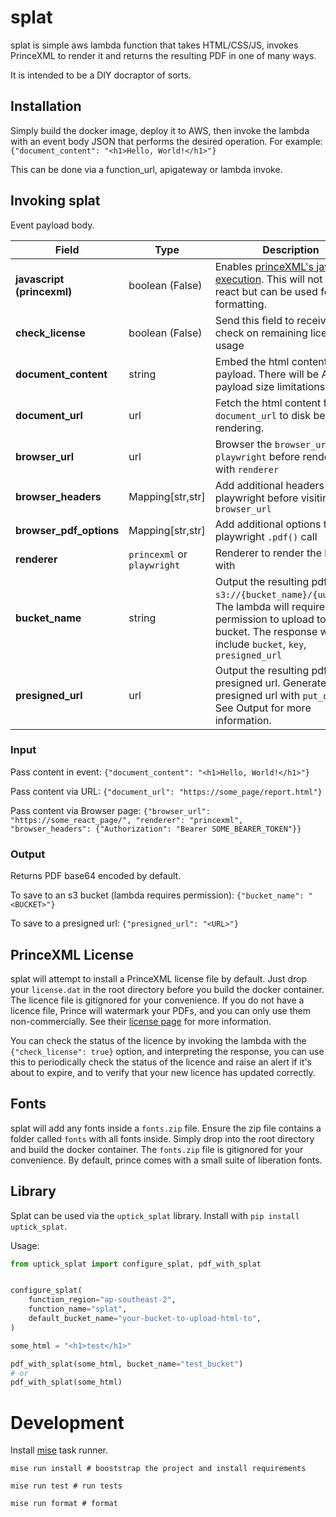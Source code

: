 # splat

splat is simple aws lambda function that takes HTML/CSS/JS, invokes PrinceXML to render it and returns the resulting PDF in one of many ways.

It is intended to be a DIY docraptor of sorts.

## Installation

Simply build the docker image, deploy it to AWS, then invoke the lambda with an event body JSON that performs the desired operation. For example: `{"document_content": "<h1>Hello, World!</h1>"}`

This can be done via a function_url, apigateway or lambda invoke.

## Invoking splat

Event payload body.

| Field                      | Type                        | Description                                                                                                                                                                         |
|----------------------------|-----------------------------|-------------------------------------------------------------------------------------------------------------------------------------------------------------------------------------|
| **javascript (princexml)** | boolean (False)             | Enables [princeXML's javascript execution](https://www.princexml.com/doc/javascript/). This will not render react but can be used for formatting.                                   |
| **check_license**          | boolean (False)             | Send this field to receive a check on remaining license usage                                                                                                                       |
| **document_content**       | string                      | Embed the html content in the payload. There will be AWS payload size limitations.                                                                                                  |
| **document_url**           | url                         | Fetch the html content from `document_url` to disk before rendering.                                                                                                                |
| **browser_url**            | url                         | Browser the `browser_url` with `playwright` before rendering with `renderer`                                                                                                        |
| **browser_headers**        | Mapping[str,str]            | Add additional headers to playwright before visiting `browser_url`                                                                                                                  |
| **browser_pdf_options**    | Mapping[str,str]            | Add additional options to playwright `.pdf()` call                                                                                                                                  |                                                                                                                                                                           |
| **renderer**               | `princexml` or `playwright` | Renderer to render the html with                                                                                                                                                    |
| **bucket_name**            | string                      | Output the resulting pdf to `s3://{bucket_name}/{uuid}.pdf`. The lambda will require permission to upload to the bucket. The response will include `bucket`, `key`, `presigned_url` |
| **presigned_url**          | url                         | Output the resulting pdf to the presigned url. Generate the presigned url with `put_object`. See Output for more information.                                                       |

### Input

Pass content in event: `{"document_content": "<h1>Hello, World!</h1>"}`

Pass content via URL: `{"document_url": "https://some_page/report.html"}`

Pass content via Browser page: `{"browser_url": "https://some_react_page/", "renderer": "princexml", "browser_headers": {"Authorization": "Bearer SOME_BEARER_TOKEN"}}`

### Output

Returns PDF base64 encoded by default.

To save to an s3 bucket (lambda requires permission): `{"bucket_name": "<BUCKET>"}`

To save to a presigned url: `{"presigned_url": "<URL>"}`

## PrinceXML License

splat will attempt to install a PrinceXML license file by default. Just drop your `license.dat` in the root directory before you build the docker container. The licence file is gitignored for your convenience.
If you do not have a licence file, Prince will watermark your PDFs, and you can only use them non-commercially. See their [license page](https://www.princexml.com/purchase/license_faq/) for more information.

You can check the status of the licence by invoking the lambda with the `{"check_license": true}` option, and interpreting the response, you can use this to periodically check the status of the licence and raise an alert if it's about to expire, and to verify that your new licence has updated correctly.

## Fonts

splat will add any fonts inside a `fonts.zip` file. Ensure the zip file contains a folder called `fonts` with all fonts inside. Simply drop into the root directory and build the docker container. The `fonts.zip` file is gitignored for your convenience. By default, prince comes with a small suite of liberation fonts.

## Library

Splat can be used via the `uptick_splat` library. Install with `pip install uptick_splat`.

Usage:

```python
from uptick_splat import configure_splat, pdf_with_splat


configure_splat(
    function_region="ap-southeast-2",
    function_name="splat",
    default_bucket_name="your-bucket-to-upload-html-to",
)

some_html = "<h1>test</h1>"

pdf_with_splat(some_html, bucket_name="test_bucket")
# or
pdf_with_splat(some_html)
```

# Development

Install [mise](https://mise.jdx.dev/getting-started.html) task runner.


```
mise run install # booststrap the project and install requirements

mise run test # run tests

mise run format # format
```

